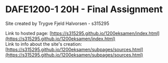 # DAFE1200-1 20H - Final Assignment

Site created by Trygve Fjeld Halvorsen - s315295


Link to hosted page: [https://s315295.github.io/1200eksamen/index.html](https://s315295.github.io/1200eksamen/index.html)  
Link to info about the site's creation: [https://s315295.github.io/1200eksamen/subpages/sources.html](https://s315295.github.io/1200eksamen/subpages/sources.html)